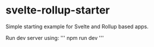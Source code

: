 # svelte-rollup-starter
 Simple starting example for Svelte and Rollup based apps. 

Run dev server using: 
'''
npm run dev
'''
